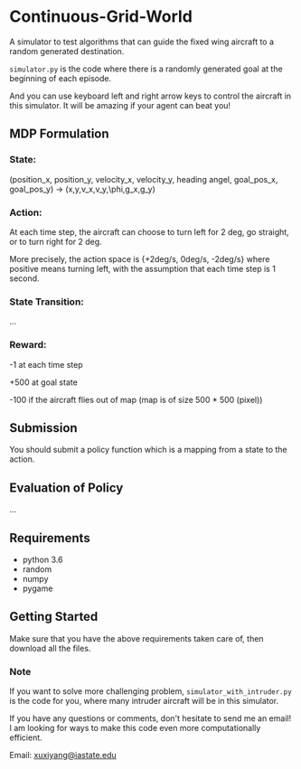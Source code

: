 # Continuous-Grid-World

A simulator to test algorithms that can guide the fixed wing aircraft to a random generated destination.

`simulator.py` is the code where there is a randomly generated goal at the beginning of each episode.

And you can use keyboard left and right arrow keys to control the aircraft in this simulator.
It will be amazing if your agent can beat you!

## MDP Formulation

### State: 
(position_x, position_y, velocity_x, velocity_y, heading angel, goal_pos_x, goal_pos_y) -> (x,y,v_x,v_y,\phi,g_x,g_y)

### Action:
At each time step, the aircraft can choose to turn left for 2 deg, go straight, or to turn right for 2 deg.

More precisely, the action space is {+2deg/s, 0deg/s, -2deg/s} where positive means turning left, 
with the assumption that each time step is 1 second.

### State Transition:

...

### Reward:
-1 at each time step

+500 at goal state

-100 if the aircraft flies out of map (map is of size 500 * 500 (pixel))

## Submission

You should submit a policy function which is a mapping from a state to the action.

## Evaluation of Policy

...

## Requirements

* python 3.6
* random
* numpy
* pygame


## Getting Started

Make sure that you have the above requirements taken care of, then download all the files.

### Note
If you want to solve more challenging problem, `simulator_with_intruder.py` is the code for you,
where many intruder aircraft will be in this simulator.


If you have any questions or comments, don't hesitate to send me an email! I am looking for ways to make this code even more computationally efficient. 

Email: xuxiyang@iastate.edu
